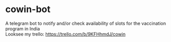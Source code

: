 # cowin-bot
A telegram bot to notify and/or check availability of slots for the vaccination program in India  
Looksee my trello: https://trello.com/b/9KFHhmdJ/cowin
